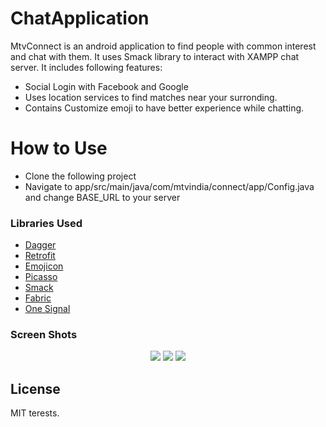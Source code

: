 # ChatApplication

MtvConnect is an android application to find people with common interest and chat with them. It uses Smack library to interact with XAMPP chat server. It includes following features:

  - Social Login with Facebook and Google
  - Uses location services to find matches near your surronding.
  - Contains Customize emoji to have better experience while chatting.

# How to Use

  - Clone the following project
  - Navigate to app/src/main/java/com/mtvindia/connect/app/Config.java and change BASE_URL to your      server


### Libraries Used


 - [Dagger](https://google.github.io/dagger)
 -  [Retrofit](https://square.github.io/retrofit/1.x/retrofit)
 -  [Emojicon](https://github.com/ankushsachdeva/emojicon)
 -  [Picasso](http://square.github.io/picasso)
 - [Smack](https://github.com/igniterealtime/Smack)
 - [Fabric](https://fabric.io/kits/android/crashlytics)
 - [One Signal](https://documentation.onesignal.com/docs)

### Screen Shots
<p align="center">
 <img src="https://s19.postimg.org/pl8qcquwz/img_walkthrough_1.png">
 <img src="https://s19.postimg.org/5clcr0vlv/img_walkthrough_2.png">
 <img src="https://s19.postimg.org/72zsernr7/img_walkthrough_3.png">
</p>

License
----

MIT
terests.